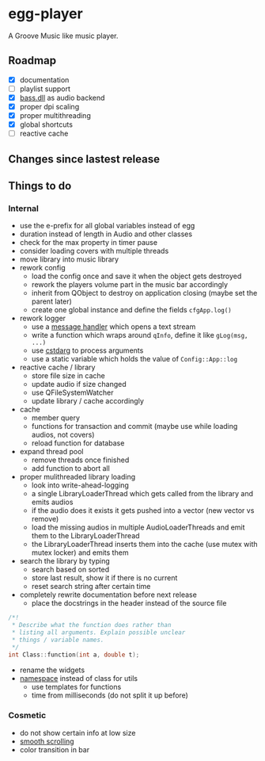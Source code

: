 # egg-player
A Groove Music like music player.

## Roadmap
- [x] documentation
- [ ] playlist support
- [x] [bass.dll](http://www.un4seen.com/) as audio backend
- [x] proper dpi scaling
- [x] proper multithreading
- [x] global shortcuts
- [ ] reactive cache

## Changes since lastest release

## Things to do

### Internal
- use the e-prefix for all global variables instead of egg
- duration instead of length in Audio and other classes
- check for the max property in timer pause
- consider loading covers with multiple threads
- move library into music library
- rework config
  - load the config once and save it when the object gets destroyed
  - rework the players volume part in the music bar accordingly
  - inherit from QObject to destroy on application closing (maybe set the parent later)
  - create one global instance and define the fields `cfgApp.log()`
- rework logger
  - use a [message handler](https://stackoverflow.com/a/4954188/7057528) which opens a text stream
  - write a function which wraps around `qInfo`, define it like `gLog(msg, ...)`
  - use [cstdarg](https://en.wikipedia.org/wiki/Stdarg.h#.3Cvarargs.h.3E) to process arguments
  - use a static variable which holds the value of `Config::App::log`
- reactive cache / library
  - store file size in cache
  - update audio if size changed
  - use QFileSystemWatcher
  - update library / cache accordingly
- cache
  - member query
  - functions for transaction and commit (maybe use while loading audios, not covers)
  - reload function for database
- expand thread pool
  - remove threads once finished
  - add function to abort all
- proper mulithreaded library loading
  - look into write-ahead-logging
  - a single LibraryLoaderThread which gets called from the library and emits audios
  - if the audio does it exists it gets pushed into a vector (new vector vs remove)
  - load the missing audios in multiple AudioLoaderThreads and emit them to the LibraryLoaderThread
  - the LibraryLoaderThread inserts them into the cache (use mutex with mutex locker) and emits them
- search the library by typing
  - search based on sorted
  - store last result, show it if there is no current
  - reset search string after certain time
- completely rewrite documentation before next release
  - place the docstrings in the header instead of the source file
```cpp
/*!
 * Describe what the function does rather than
 * listing all arguments. Explain possible unclear
 * things / variable names.
 */
int Class::function(int a, double t);
```
- rename the widgets
- [namespace](https://stackoverflow.com/a/10493005/7057528) instead of class for utils
  - use templates for functions
  - time from milliseconds (do not split it up before)

### Cosmetic
- do not show certain info at low size
- [smooth scrolling](https://github.com/zhou13/qsmoothscrollarea)
- color transition in bar